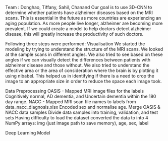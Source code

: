 Team : Donghao, Tiffany, Sahil, Chanand
Our goal is to use 3D-CNN to determine whether patients have alzheimer diseases based on the MRI scans. This is essential in the future as more countries are experiencing an aging population. As more people live longer, alzheimer are becoming more prevalent. If we could create a model to help doctors detect alzheimer disease, this will greatly increase the productivity of such doctors.

Following three steps were performed: 
Visualisation
We started the modeling by trying to understand the structure of the MRI scans. We looked at the sample scans in different angles. We also tried to see based on these angles if we can visually detect the differences between patients with alzheimer disease and those without. We also tried to understand the effective area or the area of consideration where the brain is by plotting it using nibabel. This helped us in identifying if there is a need to crop the image to an appropriate size in order to reduce the space each image took.


Data Preprocessing
OASIS - 
Mapped MRI image files for the labels Cognitively normal, AD dementia, and Uncertain dementia within the 180 day range.
NACC - 
Mapped MRI scan file names to labels from data_nacc_diagnosis.xlsx
Encoded sex and normalise age.
Merge OASIS & NACC data samples
Divide data samples into training, validation, and test sets
Having difficulty to load the dataset converted the data to into 4 NumPy arrays: img (just image path to save memory), age, sex, label

Deep Learning Model
